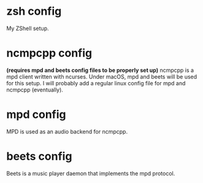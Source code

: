 # zsh config
My ZShell setup.
# ncmpcpp config
**(requires mpd and beets config files to be properly set up)**
ncmpcpp is a mpd client written with ncurses. Under macOS, mpd and beets will be used for this setup.
I will probably add a regular linux config file for mpd and ncmpcpp (eventually).
# mpd config
MPD is used as an audio backend for ncmpcpp.
# beets config
Beets is a music player daemon that implements the mpd protocol.
